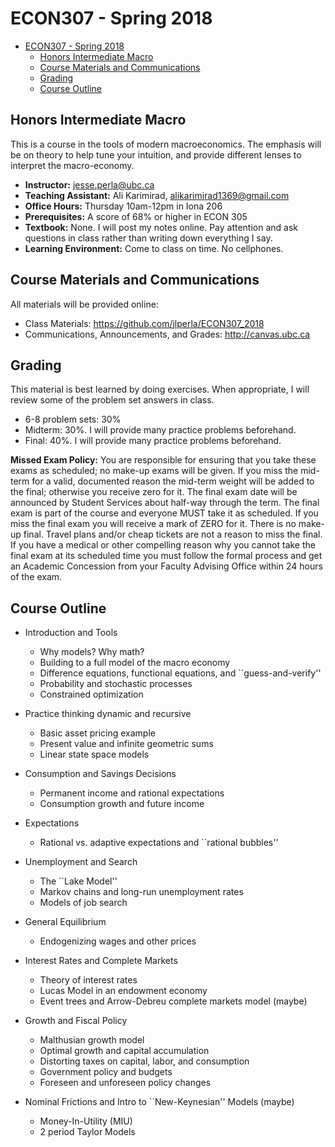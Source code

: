 # ECON307 - Spring 2018
- [ECON307 - Spring 2018](#econ307---spring-2018)
    - [Honors Intermediate Macro](#honors-intermediate-macro)
    - [Course Materials and Communications](#course-materials-and-communications)
    - [Grading](#grading)
    - [Course Outline](#course-outline)

## Honors Intermediate Macro
 This is a course in the tools of modern macroeconomics.  The emphasis will be on theory to help tune your intuition, and provide different lenses to interpret the macro-economy.

- **Instructor:** jesse.perla@ubc.ca
- **Teaching Assistant:** Ali Karimirad, alikarimirad1369@gmail.com
- **Office Hours:** Thursday 10am-12pm in Iona 206
- **Prerequisites:**  A score of 68\% or higher in ECON 305
- **Textbook:** None.  I will post my notes online.  Pay attention and ask questions in class rather than writing down everything I say.
- **Learning Environment:** Come to class on time.   No cellphones.

## Course Materials and Communications
All materials will be provided online:
- Class Materials: https://github.com/jlperla/ECON307_2018
- Communications, Announcements, and Grades: http://canvas.ubc.ca

## Grading
This material is best learned by doing exercises.  When appropriate, I will review some of the problem set answers in class.
- 6-8 problem sets: 30%
- Midterm: 30%.  I will provide many practice problems beforehand.
- Final: 40%.  I will provide many practice problems beforehand.

**Missed Exam Policy:** You are responsible for ensuring that you take these exams as scheduled; no make-up exams will be given. If you miss the mid-term for a valid, documented reason the mid-term weight will be added to the final; otherwise you receive zero for it.  The final exam date will be announced by Student Services about half-way through the term. The final exam is part of the course and everyone MUST take it as scheduled. If you miss the final exam you will receive a mark of ZERO for it. There is no make-up final. Travel plans and/or cheap tickets are not a reason to miss the final. If you have a medical 	or other compelling reason why you cannot take the final exam at its scheduled time you must follow the formal process and get an Academic Concession from your Faculty Advising Office within 24 hours of the exam.

## Course Outline

- Introduction and Tools

    - Why models? Why math?
    - Building to a full model of the macro economy
    - Difference equations, functional equations, and ``guess-and-verify''
    - Probability and stochastic processes
    - Constrained optimization
    
- Practice thinking dynamic and recursive 
    
    - Basic asset pricing example
    - Present value and infinite geometric sums 
    - Linear state space models
    
- Consumption and Savings Decisions
    
    - Permanent income and rational expectations
    - Consumption growth and future income
    
- Expectations
    
    - Rational vs. adaptive expectations and ``rational bubbles''
    
- Unemployment and Search
    
    - The ``Lake Model''
    - Markov chains and long-run unemployment rates
    - Models of job search
    
- General Equilibrium
    
    - Endogenizing wages and other prices
    
- Interest Rates and Complete Markets
    
    - Theory of interest rates
    - Lucas Model in an endowment economy
    - Event trees and Arrow-Debreu complete markets model (maybe)
     
- Growth and Fiscal Policy
    
    - Malthusian growth model
    - Optimal growth and capital accumulation
    - Distorting taxes on capital, labor, and consumption 
    - Government policy and budgets
    - Foreseen and unforeseen policy changes
     
- Nominal Frictions and Intro to ``New-Keynesian'' Models (maybe)
    
    - Money-In-Utility (MIU)
    - 2 period Taylor Models
